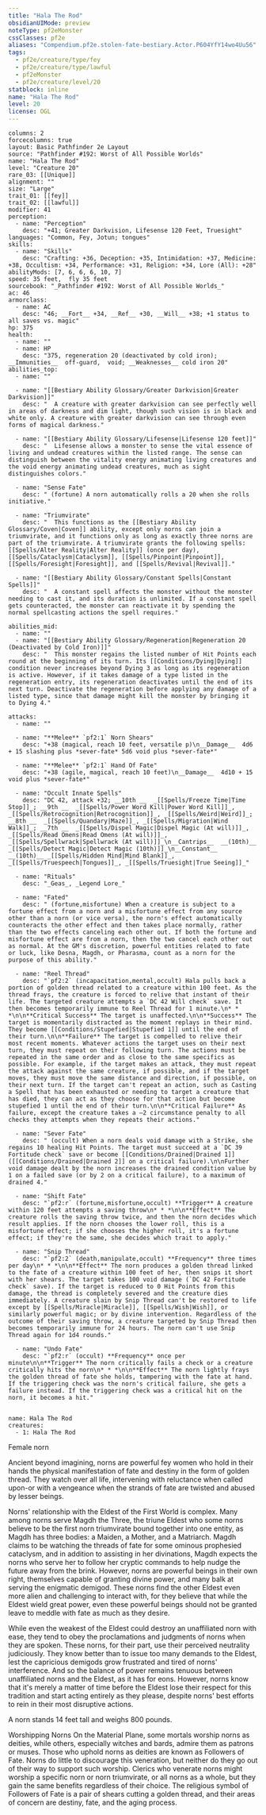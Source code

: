 ```yaml
---
title: "Hala The Rod"
obsidianUIMode: preview
noteType: pf2eMonster
cssClasses: pf2e
aliases: "Compendium.pf2e.stolen-fate-bestiary.Actor.P604YfY14wo4Uu56" 
tags:
  - pf2e/creature/type/fey
  - pf2e/creature/type/lawful
  - pf2eMonster
  - pf2e/creature/level/20
statblock: inline
name: "Hala The Rod"
level: 20
license: OGL
---
```


```statblock
columns: 2
forcecolumns: true
layout: Basic Pathfinder 2e Layout
source: "Pathfinder #192: Worst of All Possible Worlds"
name: "Hala The Rod"
level: "Creature 20"
rare_03: [[Unique]]
alignment: ""
size: "Large"
trait_01: [[fey]]
trait_02: [[lawful]]
modifier: 41
perception:
  - name: "Perception"
    desc: "+41; Greater Darkvision, Lifesense 120 Feet, Truesight"
languages: "Common, Fey, Jotun; tongues"
skills:
  - name: "Skills"
    desc: "Crafting: +36, Deception: +35, Intimidation: +37, Medicine: +38, Occultism: +34, Performance: +31, Religion: +34, Lore (All): +28"
abilityMods: [7, 6, 6, 6, 10, 7]
speed: 35 feet,  fly 35 feet
sourcebook: "_Pathfinder #192: Worst of All Possible Worlds_"
ac: 46
armorclass:
  - name: AC
    desc: "46; __Fort__ +34, __Ref__ +30, __Will__ +38; +1 status to all saves vs. magic"
hp: 375
health:
  - name: ""
  - name: HP
    desc: "375, regeneration 20 (deactivated by cold iron); __Immunities__  off-guard,  void; __Weaknesses__ cold iron 20"
abilities_top:
  - name: ""

  - name: "[[Bestiary Ability Glossary/Greater Darkvision|Greater Darkvision]]"
    desc: "  A creature with greater darkvision can see perfectly well in areas of darkness and dim light, though such vision is in black and white only. A creature with greater darkvision can see through even forms of magical darkness."

  - name: "[[Bestiary Ability Glossary/Lifesense|Lifesense 120 feet]]"
    desc: "  Lifesense allows a monster to sense the vital essence of living and undead creatures within the listed range. The sense can distinguish between the vitality energy animating living creatures and the void energy animating undead creatures, much as sight distinguishes colors."

  - name: "Sense Fate"
    desc: " (fortune) A norn automatically rolls a 20 when she rolls initiative."

  - name: "Triumvirate"
    desc: "  This functions as the [[Bestiary Ability Glossary/Coven|Coven]] ability, except only norns can join a triumvirate, and it functions only as long as exactly three norns are part of the triumvirate. A triumvirate grants the following spells: [[Spells/Alter Reality|Alter Reality]] (once per day), [[Spells/Cataclysm|Cataclysm]], [[Spells/Pinpoint|Pinpoint]], [[Spells/Foresight|Foresight]], and [[Spells/Revival|Revival]]."

  - name: "[[Bestiary Ability Glossary/Constant Spells|Constant Spells]]"
    desc: "  A constant spell affects the monster without the monster needing to cast it, and its duration is unlimited. If a constant spell gets counteracted, the monster can reactivate it by spending the normal spellcasting actions the spell requires."

abilities_mid:
  - name: ""
  - name: "[[Bestiary Ability Glossary/Regeneration|Regeneration 20 (Deactivated by Cold Iron)]]"
    desc: "  This monster regains the listed number of Hit Points each round at the beginning of its turn. Its [[Conditions/Dying|Dying]] condition never increases beyond Dying 3 as long as its regeneration is active. However, if it takes damage of a type listed in the regeneration entry, its regeneration deactivates until the end of its next turn. Deactivate the regeneration before applying any damage of a listed type, since that damage might kill the monster by bringing it to Dying 4."

attacks:
  - name: ""

  - name: "**Melee** `pf2:1` Norn Shears"
    desc: "+38 (magical, reach 10 feet, versatile p)\n__Damage__  4d6 + 15 slashing plus *sever-fate* 5d6 void plus *sever-fate*"

  - name: "**Melee** `pf2:1` Hand Of Fate"
    desc: "+38 (agile, magical, reach 10 feet)\n__Damage__  4d10 + 15 void plus *sever-fate*"

  - name: "Occult Innate Spells"
    desc: "DC 42, attack +32; __10th __  _[[Spells/Freeze Time|Time Stop]]_; __9th __  _[[Spells/Power Word Kill|Power Word Kill]]_, _[[Spells/Retrocognition|Retrocognition]]_, _[[Spells/Weird|Weird]]_; __8th __  _[[Spells/Quandary|Maze]]_, _[[Spells/Migration|Wind Walk]]_; __7th __  _[[Spells/Dispel Magic|Dispel Magic (At will)]]_, _[[Spells/Read Omens|Read Omens (At will)]]_, _[[Spells/Spellwrack|Spellwrack (At will)]]_\n__Cantrips__  __(10th)__ _[[Spells/Detect Magic|Detect Magic (10th)]]_\n__Constant__  __(10th)__ _[[Spells/Hidden Mind|Mind Blank]]_, _[[Spells/Truespeech|Tongues]]_, _[[Spells/Truesight|True Seeing]]_"

  - name: "Rituals"
    desc: "_Geas_, _Legend Lore_"

  - name: "Fated"
    desc: " (fortune,misfortune) When a creature is subject to a fortune effect from a norn and a misfortune effect from any source other than a norn (or vice versa), the norn's effect automatically counteracts the other effect and then takes place normally, rather than the two effects canceling each other out. If both the fortune and misfortune effect are from a norn, then the two cancel each other out as normal. At the GM's discretion, powerful entities related to fate or luck, like Desna, Magdh, or Pharasma, count as a norn for the purpose of this ability."

  - name: "Reel Thread"
    desc: "`pf2:2` (incapacitation,mental,occult) Hala pulls back a portion of golden thread related to a creature within 100 feet. As the thread frays, the creature is forced to relive that instant of their life. The targeted creature attempts a `DC 42 Will check` save. It then becomes temporarily immune to Reel Thread for 1 minute.\n* * *\n\n**Critical Success** The target is unaffected.\n\n**Success** The target is momentarily distracted as the moment replays in their mind. They become [[Conditions/Stupefied|Stupefied 1]] until the end of their turn.\n\n**Failure** The target is compelled to relive their most recent moments. Whatever actions the target uses on their next turn, they must repeat on their following turn. The actions must be repeated in the same order and as close to the same specifics as possible. For example, if the target makes an attack, they must repeat the attack against the same creature, if possible, and if the target moves, they must move the same distance and direction, if possible, on their next turn. If the target can't repeat an action, such as Casting a Spell that has been exhausted or needing to target a creature that has died, they can act as they choose for that action but become stupefied 1 until the end of their turn.\n\n**Critical Failure** As failure, except the creature takes a –2 circumstance penalty to all checks they attempts when they repeats their actions."

  - name: "Sever Fate"
    desc: " (occult) When a norn deals void damage with a Strike, she regains 10 healing Hit Points. The target must succeed at a `DC 39 Fortitude check` save or become [[Conditions/Drained|Drained 1]] ([[Conditions/Drained|Drained 2]] on a critical failure).\n\nFurther void damage dealt by the norn increases the drained condition value by 1 on a failed save (or by 2 on a critical failure), to a maximum of drained 4."

  - name: "Shift Fate"
    desc: "`pf2:r` (fortune,misfortune,occult) **Trigger** A creature within 120 feet attempts a saving throw\n* * *\n\n**Effect** The creature rolls the saving throw twice, and then the norn decides which result applies. If the norn chooses the lower roll, this is a misfortune effect; if she chooses the higher roll, it's a fortune effect; if they're the same, she decides which trait to apply."

  - name: "Snip Thread"
    desc: "`pf2:2` (death,manipulate,occult) **Frequency** three times per day\n* * *\n\n**Effect** The norn produces a golden thread linked to the fate of a creature within 100 feet of her, then snips it short with her shears. The target takes 100 void damage (`DC 42 Fortitude check` save). If the target is reduced to 0 Hit Points from this damage, the thread is completely severed and the creature dies immediately. A creature slain by Snip Thread can't be restored to life except by [[Spells/Miracle|Miracle]], [[Spells/Wish|Wish]], or similarly powerful magic; or by divine intervention. Regardless of the outcome of their saving throw, a creature targeted by Snip Thread then becomes temporarily immune for 24 hours. The norn can't use Snip Thread again for 1d4 rounds."

  - name: "Undo Fate"
    desc: "`pf2:r` (occult) **Frequency** once per minute\n\n**Trigger** The norn critically fails a check or a creature critically hits the norn\n* * *\n\n**Effect** The norn lightly frays the golden thread of fate she holds, tampering with the fate at hand. If the triggering check was the norn's critical failure, she gets a failure instead. If the triggering check was a critical hit on the norn, it becomes a hit."
 
```

```encounter-table
name: Hala The Rod
creatures:
  - 1: Hala The Rod
```


Female norn

Ancient beyond imagining, norns are powerful fey women who hold in their hands the physical manifestation of fate and destiny in the form of golden thread. They watch over all life, intervening with reluctance when called upon-or with a vengeance when the strands of fate are twisted and abused by lesser beings.

Norns' relationship with the Eldest of the First World is complex. Many among norns serve Magdh the Three, the triune Eldest who some norns believe to be the first norn triumvirate bound together into one entity, as Magdh has three bodies: a Maiden, a Mother, and a Matriarch. Magdh claims to be watching the threads of fate for some ominous prophesied cataclysm, and in addition to assisting in her divinations, Magdh expects the norns who serve her to follow her cryptic commands to help nudge the future away from the brink. However, norns are powerful beings in their own right, themselves capable of granting divine power, and many balk at serving the enigmatic demigod. These norns find the other Eldest even more alien and challenging to interact with, for they believe that while the Eldest wield great power, even these powerful beings should not be granted leave to meddle with fate as much as they desire.

While even the weakest of the Eldest could destroy an unaffiliated norn with ease, they tend to obey the proclamations and judgments of norns when they are spoken. These norns, for their part, use their perceived neutrality judiciously. They know better than to issue too many demands to the Eldest, lest the capricious demigods grow frustrated and tired of norns' interference. And so the balance of power remains tenuous between unaffiliated norns and the Eldest, as it has for eons. However, norns know that it's merely a matter of time before the Eldest lose their respect for this tradition and start acting entirely as they please, despite norns' best efforts to rein in their most disruptive actions.

A norn stands 14 feet tall and weighs 800 pounds.

Worshipping Norns On the Material Plane, some mortals worship norns as deities, while others, especially witches and bards, admire them as patrons or muses. Those who uphold norns as deities are known as Followers of Fate. Norns do little to discourage this veneration, but neither do they go out of their way to support such worship. Clerics who venerate norns might worship a specific norn or norn triumvirate, or all norns as a whole, but they gain the same benefits regardless of their choice. The religious symbol of Followers of Fate is a pair of shears cutting a golden thread, and their areas of concern are destiny, fate, and the aging process.

